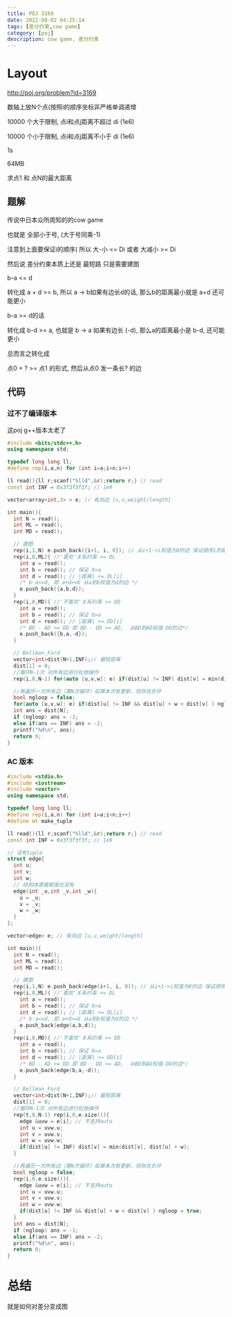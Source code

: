 ```yaml
---
title: POJ 3169
date: 2022-08-02 04:25:14
tags: [差分约束,cow game]
category: [poj]
description: cow game, 差分约束
---
```



# Layout

http://poj.org/problem?id=3169

数轴上放N个点(按照i的顺序坐标非严格单调递增

10000 个大于限制, 点i和点j距离不超过 di (1e6)

10000 个小于限制, 点i和点j距离不小于 di (1e6)

1s

64MB

求点1 和 点N的最大距离

## 题解

传说中日本众所周知的的cow game

也就是 全部小于号, (大于号同乘-1)

注意到上面要保证i的顺序( 所以 大-小 <= Di 或者 大减小 >= Di

然后说 差分约束本质上还是 最短路 只是需要建图

b-a <= d

转化成 a + d >= b, 所以 a -> b如果有边长d的话, 那么b的距离最小就是 a+d 还可能更小

b-a >= d的话

转化成 b-d >= a, 也就是 b -> a 如果有边长 (-d), 那么a的距离最小是 b-d, 还可能更小

总而言之转化成

点0 + ? >= 点1 的形式, 然后从点0 发一条长? 的边

## 代码

### 过不了编译版本

这poj g++版本太老了

```cpp
#include <bits/stdc++.h>
using namespace std;

typedef long long ll;
#define rep(i,a,n) for (int i=a;i<n;i++)

ll read(){ll r;scanf("%lld",&r);return r;} // read
const int INF = 0x3f3f3f3f; // 1e9

vector<array<int,3> > e; // 有向边 [u,v,weight/length]

int main(){
  int N = read();
  int ML = read();
  int MD = read();

  // 建图
  rep(i,1,N) e.push_back({i+1, i, 0}); // 从i+1->i权值为0的边 保证顺序i的距离不大于i+1
  rep(i,0,ML){ //'喜欢'关系约束 <= DL
    int a = read();
    int b = read(); // 保证 b>a
    int d = read(); // |距离| <= DL[i]
    /* b-a<=d, 即 a+d>=b 从a到b权值为d的边 */
    e.push_back({a,b,d});
  }
  rep(i,0,MD){ //'不喜欢'关系约束 >= DD
    int a = read();
    int b = read(); // 保证 b>a
    int d = read(); // |距离| >= DD[i]
    /* BD - AD >= DD 即 BD - DD >= AD,  从BD到AD权值-DD的边*/
    e.push_back({b,a,-d});
  }

  // Bellman_Ford
  vector<int>dist(N+1,INF);// 最短距离
  dist[1] = 0;
  //循环N-1次 对所有边进行松弛操作
  rep(i,0,N-1) for(auto [u,v,w]: e) if(dist[u] != INF) dist[v] = min(dist[v], dist[u] + w);

  //再遍历一次所有边（第N次循环）如果本次有更新，则存在负环
  bool ngloop = false;
  for(auto [u,v,w]: e) if(dist[u] != INF && dist[u] + w < dist[v] ) ngloop = true;
  int ans = dist[N];
  if (ngloop) ans = -1;
  else if(ans == INF) ans = -2;
  printf("%d\n", ans);
  return 0;
}
```

### AC 版本

```cpp
#include <stdio.h>
#include <iostream>
#include <vector>
using namespace std;

typedef long long ll;
#define rep(i,a,n) for (int i=a;i<n;i++)
#define mt make_tuple

ll read(){ll r;scanf("%lld",&r);return r;} // read
const int INF = 0x3f3f3f3f; // 1e9

// 没有tuple
struct edge{
  int u;
  int v;
  int w;
  // 结构体直接赋值也没有
  edge(int _u,int _v,int _w){
    u = _u;
    v = _v;
    w = _w;
  }
};

vector<edge> e; // 有向边 [u,v,weight/length]

int main(){
  int N = read();
  int ML = read();
  int MD = read();

  // 建图
  rep(i,1,N) e.push_back(edge(i+1, i, 0)); // 从i+1->i权值为0的边 保证顺序i的距离不大于i+1
  rep(i,0,ML){ //'喜欢'关系约束 <= DL
    int a = read();
    int b = read(); // 保证 b>a
    int d = read(); // |距离| <= DL[i]
    /* b-a<=d, 即 a+d>=b 从a到b权值为d的边 */
    e.push_back(edge(a,b,d));
  }
  rep(i,0,MD){ //'不喜欢'关系约束 >= DD
    int a = read();
    int b = read(); // 保证 b>a
    int d = read(); // |距离| >= DD[i]
    /* BD - AD >= DD 即 BD - DD >= AD,  从BD到AD权值-DD的边*/
    e.push_back(edge(b,a,-d));
  }

  // Bellman_Ford
  vector<int>dist(N+1,INF);// 最短距离
  dist[1] = 0;
  //循环N-1次 对所有边进行松弛操作
  rep(t,0,N-1) rep(i,0,e.size()){
    edge &uvw = e[i]; // 不支持auto
    int u = uvw.u;
    int v = uvw.v;
    int w = uvw.w;
    if(dist[u] != INF) dist[v] = min(dist[v], dist[u] + w);
  }

  //再遍历一次所有边（第N次循环）如果本次有更新，则存在负环
  bool ngloop = false;
  rep(i,0,e.size()){
    edge &uvw = e[i]; // 不支持auto
    int u = uvw.u;
    int v = uvw.v;
    int w = uvw.w;
    if(dist[u] != INF && dist[u] + w < dist[v] ) ngloop = true;
  }
  int ans = dist[N];
  if (ngloop) ans = -1;
  else if(ans == INF) ans = -2;
  printf("%d\n", ans);
  return 0;
}
```

# 总结

就是如何对差分变成图

